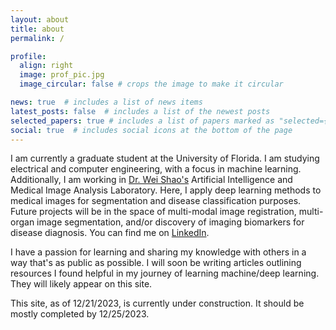 ```yaml
---
layout: about
title: about
permalink: /

profile:
  align: right
  image: prof_pic.jpg
  image_circular: false # crops the image to make it circular

news: true  # includes a list of news items
latest_posts: false  # includes a list of the newest posts
selected_papers: true # includes a list of papers marked as "selected={true}"
social: true  # includes social icons at the bottom of the page
---
```


I am currently a graduate student at the University of Florida. I am studying electrical and computer engineering, with a focus in machine learning. Additionally, I am working in [Dr. Wei Shao's](https://nephrology.medicine.ufl.edu/profile/shao-wei-1/) Artificial Intelligence and Medical Image Analysis Laboratory. Here, I apply deep learning methods to medical images for segmentation and disease classification purposes. Future projects will be in the space of multi-modal image registration, multi-organ image segmentation, and/or discovery of imaging biomarkers for disease diagnosis. You can find me on [LinkedIn](https://www.linkedin.com/in/andres-gomez-7410a8160). 

I have a passion for learning and sharing my knowledge with others in a way that's as public as possible. I will soon be writing articles outlining resources I found helpful in my journey of learning machine/deep learning. They will likely appear on this site. 

<!-- Link to your social media connections, too. This theme is set up to use [Font Awesome icons](https://fontawesome.com/) and [Academicons](https://jpswalsh.github.io/academicons/), like the ones below. Add your Facebook, Twitter, LinkedIn, Google Scholar, or just disable all of them. -->
This site, as of 12/21/2023, is currently under construction. It should be mostly completed by 12/25/2023.
